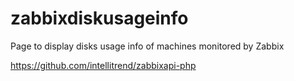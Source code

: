 # zabbixdiskusageinfo

Page to display disks usage info of machines monitored by Zabbix



https://github.com/intellitrend/zabbixapi-php
